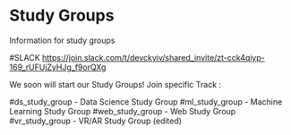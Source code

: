 # Study Groups
Information for study groups 

#SLACK
https://join.slack.com/t/devckyiv/shared_invite/zt-cck4qiyp-169_rUFUjZyHJg_f9orQXg

We soon will start our Study Groups!
Join specific Track :

#ds_study_group - Data Science Study Group
#ml_study_group - Machine Learning Study Group
#web_study_group - Web Study Group
#vr_study_group - VR/AR Study Group (edited) 
